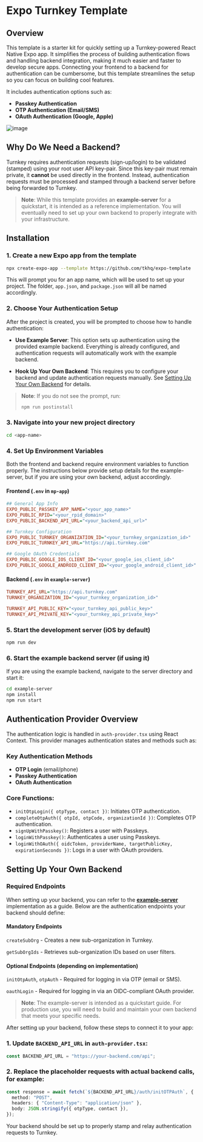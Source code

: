 # Expo Turnkey Template

## Overview

This template is a starter kit for quickly setting up a Turnkey-powered React Native Expo app. It simplifies the process of building authentication flows and handling backend integration, making it much easier and faster to develop secure apps. Connecting your frontend to a backend for authentication can be cumbersome, but this template streamlines the setup so you can focus on building cool features.

It includes authentication options such as:

- **Passkey Authentication**
- **OTP Authentication (Email/SMS)**
- **OAuth Authentication (Google, Apple)**

![image](https://github.com/user-attachments/assets/cb6b675c-b283-4e02-af27-28232b75831a)


## Why Do We Need a Backend?

Turnkey requires authentication requests (sign-up/login) to be validated (stamped) using your root user API key-pair. Since this key-pair must remain private, it **cannot** be used directly in the frontend. Instead, authentication requests must be processed and stamped through a backend server before being forwarded to Turnkey.

> **Note**: While this template provides an **example-server** for a quickstart, it is intended as a reference implementation. You will eventually need to set up your own backend to properly integrate with your infrastructure.

## Installation

### 1. Create a new Expo app from the template

```sh
npx create-expo-app --template https://github.com/tkhq/expo-template
```

This will prompt you for an app name, which will be used to set up your project. The folder, `app.json`, and `package.json` will all be named accordingly.

### 2. Choose Your Authentication Setup

After the project is created, you will be prompted to choose how to handle authentication:

- **Use Example Server**: This option sets up authentication using the provided example backend. Everything is already configured, and authentication requests will automatically work with the example backend.

- **Hook Up Your Own Backend**: This requires you to configure your backend and update authentication requests manually. See [Setting Up Your Own Backend](#setting-up-your-own-backend) for details.

> **Note**: If you do not see the prompt, run:
>
> ```sh
> npm run postinstall
> ```

### 3. Navigate into your new project directory

```sh
cd <app-name>
```

### 4. Set Up Environment Variables

Both the frontend and backend require environment variables to function properly. The instructions below provide setup details for the example-server, but if you are using your own backend, adjust accordingly.

#### Frontend (`.env` in `mp-app`)

```ini
## General App Info
EXPO_PUBLIC_PASSKEY_APP_NAME="<your_app_name>"
EXPO_PUBLIC_RPID="<your_rpid_domain>"
EXPO_PUBLIC_BACKEND_API_URL="<your_backend_api_url>"

## Turnkey Configuration
EXPO_PUBLIC_TURNKEY_ORGANIZATION_ID="<your_turnkey_organization_id>"
EXPO_PUBLIC_TURNKEY_API_URL="https://api.turnkey.com"

## Google OAuth Credentials
EXPO_PUBLIC_GOOGLE_IOS_CLIENT_ID="<your_google_ios_client_id>"
EXPO_PUBLIC_GOOGLE_ANDROID_CLIENT_ID="<your_google_android_client_id>"
```

#### Backend (`.env` in `example-server`)

```ini
TURNKEY_API_URL="https://api.turnkey.com"
TURNKEY_ORGANIZATION_ID="<your_turnkey_organization_id>"

TURNKEY_API_PUBLIC_KEY="<your_turnkey_api_public_key>"
TURNKEY_API_PRIVATE_KEY="<your_turnkey_api_private_key>"
```

### 5. Start the development server (iOS by default)

```sh
npm run dev
```

### 6. Start the example backend server (if using it)

If you are using the example backend, navigate to the server directory and start it:

```sh
cd example-server
npm install
npm run start
```

## Authentication Provider Overview

The authentication logic is handled in `auth-provider.tsx` using React Context. This provider manages authentication states and methods such as:

### Key Authentication Methods

- **OTP Login** (email/phone)
- **Passkey Authentication**
- **OAuth Authentication**

### Core Functions:

- `initOtpLogin({ otpType, contact })`: Initiates OTP authentication.
- `completeOtpAuth({ otpId, otpCode, organizationId })`: Completes OTP authentication.
- `signUpWithPasskey()`: Registers a user with Passkeys.
- `loginWithPasskey()`: Authenticates a user using Passkeys.
- `loginWithOAuth({ oidcToken, providerName, targetPublicKey, expirationSeconds })`: Logs in a user with OAuth providers.

## Setting Up Your Own Backend

### Required Endpoints

When setting up your backend, you can refer to the [**example-server**](https://github.com/tkhq/expo-template/tree/main/example-server)
implementation as a guide. Below are the authentication endpoints your backend should define:

#### Mandatory Endpoints

`createSubOrg` - Creates a new sub-organization in Turnkey.

`getSubOrgIds` - Retrieves sub-organization IDs based on user filters.

#### Optional Endpoints (depending on implementation)

`initOtpAuth`, `otpAuth` - Required for logging in via OTP (email or SMS).

`oauthLogin` - Required for logging in via an OIDC-compliant OAuth provider.

> **Note**: The example-server is intended as a quickstart guide. For production use, you will need to build and maintain your own backend that meets your specific needs.

After setting up your backend, follow these steps to connect it to your app:

### 1. Update `BACKEND_API_URL` in `auth-provider.tsx`:

```ts
const BACKEND_API_URL = "https://your-backend.com/api";
```

### 2. Replace the placeholder requests with actual backend calls, for example:

```ts
const response = await fetch(`${BACKEND_API_URL}/auth/initOTPAuth`, {
  method: "POST",
  headers: { "Content-Type": "application/json" },
  body: JSON.stringify({ otpType, contact }),
});
```

Your backend should be set up to properly stamp and relay authentication requests to Turnkey.
